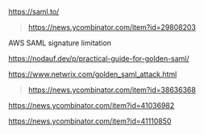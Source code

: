 https://saml.to/
> https://news.ycombinator.com/item?id=29808203

AWS SAML signature limitation

https://nodauf.dev/p/practical-guide-for-golden-saml/

https://www.netwrix.com/golden_saml_attack.html
> https://news.ycombinator.com/item?id=38636368

https://news.ycombinator.com/item?id=41036982

https://news.ycombinator.com/item?id=41110850
